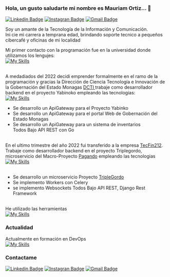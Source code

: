 ### Hola, un gusto saludarte mi nombre es Mauriam Ortiz... 👋
[![Linkedin Badge](https://img.shields.io/badge/LinkedIn-0077B5?style=for-the-badge&logo=linkedin&logoColor=white)](https://www.linkedin.com/in/mauriam-ortiz-264b10231)
[![Instagran Badge](https://img.shields.io/badge/instagram-fff?style=for-the-badge&logo=instagram&logoColor=red)](https://instagram.com/ortizmauriam?igshid=ZDdkNTZiNTM=)
[![Gmail Badge](https://img.shields.io/badge/Gmail-D14836?style=for-the-badge&logo=gmail&logoColor=white)](mailto:mauriamortiz@gmail.com)


Soy un amante de la Tecnología de la Información y Comunicación.<br>
Ini cie mi carrera a temprana edad, brindando soporte tecnico a pequeños cibercafé y oficinas de mi localidad<br>


Mi primer contacto con la programación fue en la universidad donde utilizamos los lengujes: <br>
[![My Skills](https://skillicons.dev/icons?i=c,cpp,cs,java,php,mysql&theme=dark)](https://skillicons.dev)<br><br>

A medadiados del 2022 decidi emprender formalmente en el ramo de la programación y gracias la Dirección de Ciencia Tecnología e Innovación de la Gobernación del Estado Monagas [DCTI ](http://www.monagas.gob.ve/)
trabaje como desarrollador backend en el proyecto Yabinoko empleando las tecnologias:<br>
[![My Skills](https://skillicons.dev/icons?i=go,postgres,sqlite,cassandra&theme=dark)](https://skillicons.dev)<br>
* Se desarrollo un ApiGateway para el Proyecto Yabinko
* Se desarrollo un ApiGateway para el portal Web de Gobernación del Estado Monagas
* Se desarrollo un ApiGateway para un sistema de inventarios <br>
Todos Bajo API REST con Go
<br><br>

En el ultimo trimestre del año 2022 fui transferido a la empresa [TecFin212](https://tecfin212.com/). Trabaje como desarrollador backend en el proyecto Triplegordo, microservicio del Macro-Proyecto [Pagando](https://pagando.tech/) empleando
las tecnologias<br>
[![My Skills](https://skillicons.dev/icons?i=python,django,postgres,sqlite,redis&theme=dark)](https://skillicons.dev)<br><br>
* Se desarrollo un microservicio Proyecto [TripleGordo](https://dev.pagando.tech/ticketoffice-online)
* Se implemento Workers con Celery
* se implemento Websockets 
Todos Bajo API REST, Django Rest Framework 
<br><br>

He utilizado las herramientas<br>
[![My Skills](https://skillicons.dev/icons?i=postman,git,github,gitlab&theme=dark)](https://skillicons.dev)<br>

### Actualidad 

Actualmente en formación en DevOps <br>
[![My Skills](https://skillicons.dev/icons?i=docker,kubernetes,aws,linux&theme=dark)](https://skillicons.dev)<br>
### Contactame
[![Linkedin Badge](https://img.shields.io/badge/LinkedIn-0077B5?style=for-the-badge&logo=linkedin&logoColor=white)](https://www.linkedin.com/in/mauriam-ortiz-264b10231)
[![Instagran Badge](https://img.shields.io/badge/instagram-fff?style=for-the-badge&logo=instagram&logoColor=red)](https://instagram.com/ortizmauriam?igshid=ZDdkNTZiNTM=)
[![Gmail Badge](https://img.shields.io/badge/Gmail-D14836?style=for-the-badge&logo=gmail&logoColor=white)](mailto:mauriamortiz@gmail.com)
